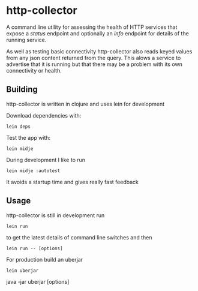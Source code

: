 # http-collector

A command line utility for assessing the health of HTTP services that
expose a *status* endpoint and optionally an *info* endpoint for
details of the running service.

As well as testing basic connectivity http-collector also reads keyed
values from any json content returned from the query. This alows a
service to advertise that it is running but that there may be a
problem with its own connectivity or health.

## Building

http-collector is written in clojure and uses lein for development

Download dependencies with:

	lein deps

Test the app with:

	lein midje

During development I like to run

	lein midje :autotest

It avoids a startup time and gives really fast feedback

## Usage ##

http-collector is still in development run

	lein run

to get the latest details of command line switches and then

	lein run -- [options]

For production build an uberjar

	lein uberjar

java -jar uberjar [options]

